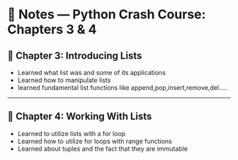 # 📓 Notes — Python Crash Course: Chapters 3 & 4

## 🧩 Chapter 3: Introducing Lists

- Learned what list was and some of its applications
- Learned how to manipulate lists
- learned fundamental list functions like append,pop,insert,remove,del.....

---

## 🧮 Chapter 4: Working With Lists

- Learned to utilize lists with a for loop
- Learned how to utilize for loops with range functions
- Learned about tuples and the fact that they are immutable
